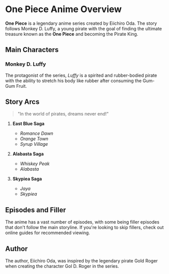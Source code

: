 # One Piece Anime Overview

**One Piece** is a legendary anime series created by Eiichiro Oda. The story follows Monkey D. Luffy, a young pirate with the goal of finding the ultimate treasure known as the **One Piece** and becoming the Pirate King.

## Main Characters

### Monkey D. Luffy

The protagonist of the series, *Luffy* is a spirited and rubber-bodied pirate with the ability to stretch his body like rubber after consuming the Gum-Gum Fruit.

## Story Arcs

> "In the world of pirates, dreams never end!"

1. **East Blue Saga**
   - *Romance Dawn*
   - *Orange Town*
   - *Syrup Village*
   
2. **Alabasta Saga**
   - *Whiskey Peak*
   - *Alabasta*

3. **Skypiea Saga**
   - *Jaya*
   - *Skypiea*

## Episodes and Filler

The anime has a vast number of episodes, with some being filler episodes that don't follow the main storyline. If you're looking to skip fillers, check out online guides for recommended viewing.

## Author

The author, Eiichiro Oda, was inspired by the legendary pirate Gold Roger when creating the character Gol D. Roger in the series.
